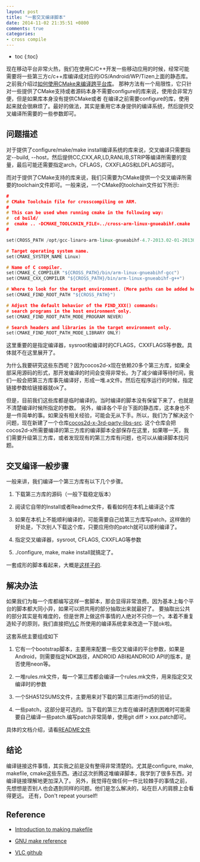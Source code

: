 ```yaml
---
layout: post
title: "一套交叉编译脚本"
date: 2014-11-02 21:35:51 +0800
comments: true
categories: 
- cross compile
---
```


* toc
{:toc}

现在移动平台非常火热，我们在使用C/C++开发一些移动应用的时候，经常可能需要将一些第三方c/c++库编译成对应的iOS/Android/WP/Tizen上面的静态库。
之前我介绍过[如何使用CMake来编译跨平台库](http://4gamers.cn/blog/2014/09/01/how-to-use-cmake-to-compile-static-library/)。
那种方法有一个局限性，它只针对一些提供了CMake支持或者源码本身不需要configure的库来说，使用会非常方便，但是如果库本身没有提供CMake或者
在编译之前需要configure的库，使用起来就会很麻烦了。最好的做法，其实是重用它本身提供的编译系统，然后提供交叉编译所需要的一些参数即可。

<!-- more -->

## 问题描述
对于提供了configure/make/make install编译系统的库来说，交叉编译只需要指定--build, --host，然后提供CC,CXX,AR,LD,RANLIB,STRIP等编译所需要的变量，最后可能还需要指定arch，CFLAGS，CXXFLAGS和LDFLAGS即可。

而对于提供了CMake支持的库来说，我们只需要为CMake提供一个交叉编译所需要的toolchain文件即可。一般来说，一个CMake的toolchain文件如下所示:

```cpp
#
# CMake Toolchain file for crosscompiling on ARM.
#
# This can be used when running cmake in the following way:
#  cd build/
#  cmake .. -DCMAKE_TOOLCHAIN_FILE=../cross-arm-linux-gnueabihf.cmake
#

set(CROSS_PATH /opt/gcc-linaro-arm-linux-gnueabihf-4.7-2013.02-01-20130221_linux)

# Target operating system name.
set(CMAKE_SYSTEM_NAME Linux)

# Name of C compiler.
set(CMAKE_C_COMPILER "${CROSS_PATH}/bin/arm-linux-gnueabihf-gcc")
set(CMAKE_CXX_COMPILER "${CROSS_PATH}/bin/arm-linux-gnueabihf-g++")

# Where to look for the target environment. (More paths can be added here)
set(CMAKE_FIND_ROOT_PATH "${CROSS_PATH}")

# Adjust the default behavior of the FIND_XXX() commands:
# search programs in the host environment only.
set(CMAKE_FIND_ROOT_PATH_MODE_PROGRAM NEVER)

# Search headers and libraries in the target environment only.
set(CMAKE_FIND_ROOT_PATH_MODE_LIBRARY ONLY)
```
这里重要的是指定编译器，sysroot和编译时的CFLAGS，CXXFLAGS等参数。具体就不在这里展开了。

为什么我要研究这些东西呢？因为cocos2d-x现在依赖20多个第三方库，如果全部采用源码的形式，那开发编译的时间会变得非常长。为了减少编译等待时间，我们一般会把第三方库事先编译好，形成一堆.a文件。然后在程序运行的时候，指定链接参数给链接器就ok了。

但是，目前我们这些库都是临时编译的。当时编译的脚本没有保留下来了，也就是不清楚编译时候所指定的参数。
另外，编译各个平台下面的静态库，这本身也不是一件简单的事。如果没有相关经验，可能会无从下手。所以，我们为了解决这个问题，现在新建了一个仓库[cocos2d-x-3rd-party-libs-src](https://github.com/cocos2d/cocos2d-x-3rd-party-libs-src). 这个仓库会把cocos2d-x所需要编译的第三方库的编译脚本全部保存在这里，如果哪一天，我们需要升级第三方库，或者发现现有的第三方库有问题，也可以从编译脚本找问题。

## 交叉编译一般步骤

一般来讲，我们编译一个第三方库有以下几个步骤。

1. 下载第三方库的源码（一般下载稳定版本）

2. 阅读它自带的Install或者Readme文件，看看如何在本机上编译这个库

3. 如果在本机上不能顺利编译的，可能需要自己给第三方库写patch，这样做的好处是，下次别人下载这个库，只要应用你的patch就可以顺利编译了。

4. 指定交叉编译器，sysroot, CFLAGS, CXXFLAG等参数

5. ./configure, make, make install就搞定了。

一套成形的脚本看起来，大概是[这样子的](https://github.com/minggo/png/blob/master/build_libpng.sh).

## 解决办法
如果我们为每一个库都编写这样一套脚本，那会显得非常浪费。因为基本上每个平台的脚本都大同小异，如果可以把共用的部分抽取出来就最好了。
要抽取出公共的部分其实是有难度的，但是世界上做这件事情的人绝对不只你一个。本着不重复造轮子的原则，我们直接把[VLC](https://github.com/videolan/vlc/tree/master/contrib/src)
所使用的编译系统拿来改造一下就ok啦。

这套系统主要组成如下

1. 它有一个bootstrap脚本，主要用来配置一些交叉编译的平台参数，如果是Android，则需要指定NDK路径，ANDROID ABI和ANDROID API的版本，是否使用neon等。

2. 一堆rules.mk文件，每一个第三库都会编译一个rules.mk文件，用来指定交叉编译时的参数

3. 一个SHA512SUMS文件，主要用来对下载的第三库进行md5的验证。

4. 一些patch，这部分是可选的。当下载的第三方库在编译时遇到困难时可能需要自己编译一些patch.编写patch非常简单，使用git diff > xxx.patch即可。

具体的文档介绍，请看[README文件](https://github.com/cocos2d/cocos2d-x-3rd-party-libs-src/blob/master/contrib/src/README)

## 结论
编译链接这件事情，其实我之前是没有整得非常清楚的。尤其是configure, make, makefile, cmake这些东西。通过这次折腾这堆编译脚本，我学到了很多东西，对编译链接理解地更加深入了。
另外，我觉得在做任何一件比较棘手的事情之前，先想想是否别人也会遇到同样的问题。他们是怎么解决的，站在巨人的肩膀上会看得更远。
还有，Don't repeat yourself! 

## Reference

- [Introduction to making makefile](http://www.jfranken.de/homepages/johannes/vortraege/make.en.html)

- [GNU make reference](http://www.gnu.org/software/make/manual/make.html#Overview)

- [VLC github](https://github.com/videolan/vlc/tree/master/contrib/src)
